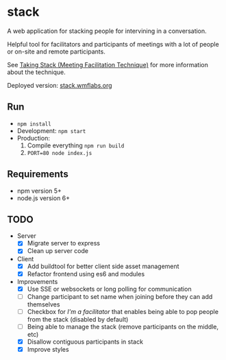 stack
=====

A web application for stacking people for intervining in a conversation.

Helpful tool for facilitators and participants of meetings with a lot of people
or on-site and remote participants.

See [Taking Stack (Meeting Facilitation Technique)][talking-stack] for more
information about the technique.

Deployed version: [stack.wmflabs.org](http://stack.wmflabs.org)

Run
---

* `npm install`
* Development: `npm start`
* Production:
  1. Compile everything `npm run build`
  2. `PORT=80 node index.js`

Requirements
---

* npm version 5+
* node.js version 6+

TODO
----

* Server
  * [x] Migrate server to express
  * [x] Clean up server code
* Client
  * [x] Add buildtool  for better client side asset management
  * [x] Refactor frontend using es6 and modules
* Improvements
  * [x] Use SSE or websockets or long polling for communication
  * [ ] Change participant to set name when joining before they can add
    themselves
  * [ ] Checkbox for *I'm a facilitator* that enables being able to pop people
    from the stack (disabled by default)
  * [ ] Being able to manage the stack (remove participants on the middle, etc)
  * [x] Disallow contiguous participants in stack
  * [x] Improve styles

[talking-stack]: http://cultivate.coop/wiki/Taking_Stack_(Meeting_Facilitation_Technique)
